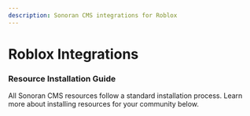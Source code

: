```yaml
---
description: Sonoran CMS integrations for Roblox
---
```


# Roblox Integrations

### Resource Installation Guide

All Sonoran CMS resources follow a standard installation process. Learn more about installing resources for your community below.
